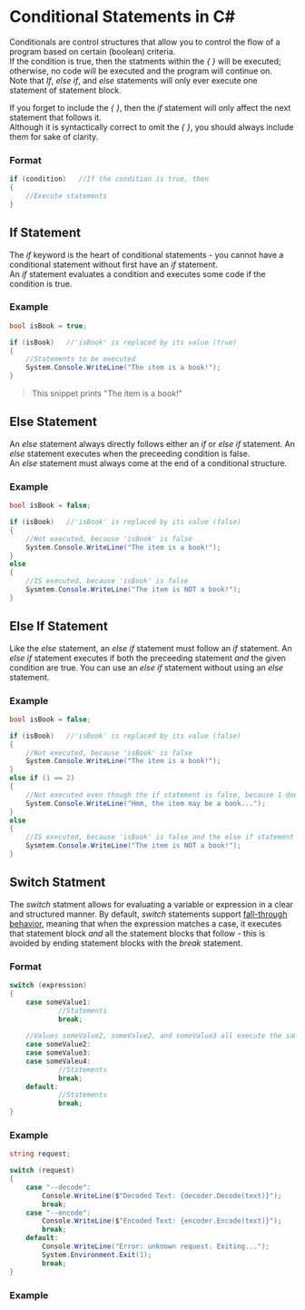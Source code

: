 # Conditional Statements in C#
Conditionals are control structures that allow you to control the flow of a program based on certain (boolean) criteria. <br />
If the condition is true, then the statments within the _{ }_ will be executed; otherwise, no code will be executed and the program will continue on. <br /> 
Note that _If_, _else if_, and _else_ statements will only ever execute one statement of statement block. <br /> 

If you forget to include the _{ }_, then the _if_ statement will only affect the next statement that follows it. <br />
Although it is syntactically correct to omit the _{ }_, you should always include them for sake of clarity.

### Format
```C#
if (condition)   //If the condition is true, then
{
    //Execute statements
}
```

## If Statement
The _if_ keyword is the heart of conditional statements - you cannot have a conditional statement without first have an _if_ statement. <br />
An _if_ statement evaluates a condition and executes some code if the condition is true.

### Example
```C#
bool isBook = true;

if (isBook)   //'isBook' is replaced by its value (true)
{
    //Statements to be executed
    System.Console.WriteLine("The item is a book!");
}
```
> This snippet prints "The item is a book!"

## Else Statement
An _else_ statement always directly follows either an _if_ or _else if_ statement. An _else_ statement executes when the preceeding condition is false. <br />
An _else_ statement must always come at the end of a conditional structure.

### Example
```C#
bool isBook = false;

if (isBook)   //'isBook' is replaced by its value (false)
{
    //Not executed, because 'isBook' is false
    System.Console.WriteLine("The item is a book!");
}
else
{
    //IS executed, because 'isBook' is false
    Sysmtem.Console.WriteLine("The item is NOT a book!");
}
```

## Else If Statement
Like the _else_ statement, an _else if_ statement must follow an _if_ statement. An _else if_ statement executes if both the preceeding statement _and_ the given
condition are true. You can use an _else if_ statement without using an _else_ statement.

### Example
```C#
bool isBook = false;

if (isBook)   //'isBook' is replaced by its value (false)
{
    //Not executed, because 'isBook' is false
    System.Console.WriteLine("The item is a book!");
}
else if (1 == 2)
{
    //Not executed even though the if statement is false, because 1 does not equal 2
    System.Console.WriteLine("Hmm, the item may be a book...");
}
else
{
    //IS executed, because 'isBook' is false and the else if statement above failed
    Sysmtem.Console.WriteLine("The item is NOT a book!");
}
```

## Switch Statment
The _switch_ statment allows for evaluating a variable or expression in a clear and structured manner. By default, _switch_ statements support 
[fall-through behavior](https://www.learncpp.com/cpp-tutorial/switch-fallthrough-and-scoping/), meaning that when the expression matches a case, it 
executes that statement block _and_ all the statement blocks that follow - this is avoided by ending statement blocks with the _break_ statement.

### Format
```C#
switch (expression)
{
    case someValue1:
            //Statements
            break;
            
    //Values someValue2, someValue2, and someValue3 all execute the same block
    case someValue2:      
    case someValue3:
    case someValeu4:
            //Statements
            break;
    default:
            //Statements
            break;                           
}
```

### Example
```C#
string request;

switch (request)
{
    case "--decode":
        Console.WriteLine($"Decoded Text: {decoder.Decode(text)}");
        break;
    case "--encode":
        Console.WriteLine($"Encoded Text: {encoder.Encode(text)}");
        break;
    default:
        Console.WriteLine("Error: unknown request. Exiting...");
        System.Environment.Exit(1);
        break;                             
}
```

### Example
